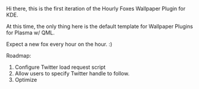 Hi there, this is the first iteration of the Hourly Foxes Wallpaper Plugin for KDE.

At this time, the only thing here is the default template for Wallpaper Plugins for Plasma w/ QML.

Expect a new fox every hour on the hour. :)

Roadmap:
1. Configure Twitter load request script
2. Allow users to specify Twitter handle to follow.
3. Optimize
